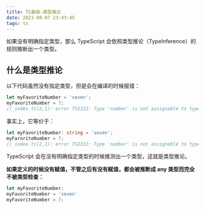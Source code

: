```yaml
---
title: TS基础-类型推论
date: 2021-08-07 23:43:45
tags: ts
---
```

如果没有明确指定类型，那么 TypeScript 会依照类型推论（TypeInference）的规则推断出一个类型。

## 什么是类型推论

以下代码虽然没有指定类型，但是会在编译的时候报错：

```ts
let myFavoriteNumber = 'seven';
myFavoriteNumber = 7;
// index.ts(2,1): error TS2322: Type 'number' is not assignable to type 'string'.
```

事实上，它等价于：

```ts
let myFavoriteNumber: string = 'seven';
myFaroriteNumber = 7;
// index.ts(2,1): error TS2322: Type 'number' is not assignable to type 'string'.
```

TypeScript 会在没有明确指定类型的时候推测出一个类型，这就是类型推论。

**如果定义的时候没有赋值，不管之后有没有赋值，都会被推断成 any 类型而完全不被类型检查：**

```ts
let myFavoriteNumber;
myFavoriteNumber = 'seven'
myFavoriteNumber = 7;
```
<!-- 就是初始声明变量时未指定类型,赋值的是什么类型，这个变量就会被推断成什么类型。声明时未指定类型也未赋值，就会被推断成 any 类型 -->